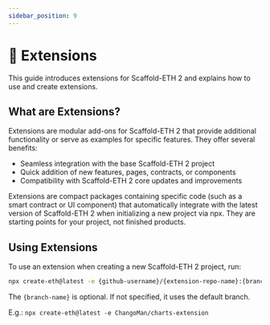 ```yaml
---
sidebar_position: 9
---
```


# 🔌 Extensions

This guide introduces extensions for Scaffold-ETH 2 and explains how to use and create extensions.

## What are Extensions?

Extensions are modular add-ons for Scaffold-ETH 2 that provide additional functionality or serve as examples for specific features. They offer several benefits:

- Seamless integration with the base Scaffold-ETH 2 project
- Quick addition of new features, pages, contracts, or components
- Compatibility with Scaffold-ETH 2 core updates and improvements

Extensions are compact packages containing specific code (such as a smart contract or UI component) that automatically integrate with the latest version of Scaffold-ETH 2 when initializing a new project via npx. They are starting points for your project, not finished products.

## Using Extensions

To use an extension when creating a new Scaffold-ETH 2 project, run:

```bash
npx create-eth@latest -e {github-username}/{extension-repo-name}:{branch-name}
```

The `{branch-name}` is optional. If not specified, it uses the default branch.

E.g.: `npx create-eth@latest -e ChangoMan/charts-extension`
